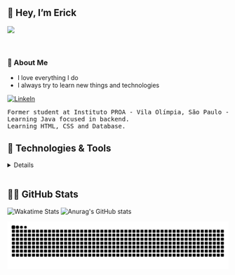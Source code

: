 ## 👋 Hey, I’m Erick

![](https://visitor-badge.glitch.me/badge?page_id=ErickFThomaz)


<br>

### 📖 About Me

* I love everything I do
* I always try to learn new things and technologies


[<img alt= "LinkeIn" src="https://img.shields.io/badge/linkedin%20-%230077B5.svg?&style=for-the-badge&logo=linkedin&logoColor=white">](https://www.linkedin.com/in/erick-ferreira-thomaz/)
<pre class="tab">
Former student at Instituto PROA - Vila Olímpia, São Paulo - SP - Brazil
Learning Java focused in backend.
Learning HTML, CSS and Database.
</pre>



## 🔧 Technologies & Tools

<details>

* Programming languages

<p>
<img alt="Java" src="https://img.shields.io/badge/java-%23ED8B00.svg?&style=for-the-badge&logo=java&logoColor=white"/>
<img alt="HTML5" src="https://img.shields.io/badge/html5%20-%23E34F26.svg?&style=for-the-badge&logo=html5&logoColor=white"/>
<img alt="CSS3" src="https://img.shields.io/badge/css3%20-%231572B6.svg?&style=for-the-badge&logo=css3&logoColor=white"/>
<img alt="MySQL" src="https://img.shields.io/badge/mysql-%2300f.svg?&style=for-the-badge&logo=mysql&logoColor=white"/>
</p>


* Web Server
<p>
<img alt="Nginx" src="https://img.shields.io/badge/nginx%20-%23009639.svg?&style=for-the-badge&logo=nginx&logoColor=white"/>
</p>

* Operational systems
<p>
<img alt="Ubuntu" src="https://img.shields.io/badge/Ubuntu-E95420?style=for-the-badge&logo=ubuntu&logoColor=white" />
<img alt="Windows 10" src="https://img.shields.io/badge/Windows-0078D6?style=for-the-badge&logo=windows&logoColor=white" />
</p>

* Tools
<p>
<img alt="Git" src="https://img.shields.io/badge/git%20-%23F05033.svg?&style=for-the-badge&logo=git&logoColor=white"/>
<img alt="GitHub" src="https://img.shields.io/badge/github%20-%23121011.svg?&style=for-the-badge&logo=github&logoColor=white"/>
<img alt="IDEA" src="https://img.shields.io/badge/Editor-IntelliJ_IDEA-informational?style=for-the-badge&logo=intellij-idea&logoColor=white&color=2bbc8a">
</p>
</details>

</br>

## 👨‍💻 GitHub Stats

![Wakatime Stats](https://github-readme-stats.vercel.app/api/wakatime?username=erickfth&layout=compact&hide_title=true&theme=radical)
![Anurag's GitHub stats](https://github-readme-stats.vercel.app/api?username=ErickFThomaz&show_icons=true&theme=radical&count_private=true)

![Snake animation](https://github.com/ErickFThomaz/ErickFThomaz/blob/output/github-contribution-grid-snake.svg)
